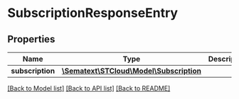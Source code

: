 # SubscriptionResponseEntry

## Properties
| Name             | Type                                                        | Description | Notes      |
| ---------------- | ----------------------------------------------------------- | ----------- | ---------- |
| **subscription** | [**\Sematext\STCloud\Model\Subscription**](Subscription.md) |             | [optional] |

[[Back to Model list]](../../README.md#documentation-for-models) [[Back to API list]](../../README.md#documentation-for-api-endpoints) [[Back to README]](../../README.md)
